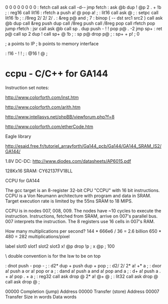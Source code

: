 0
0
0
0
0
0
0
0
: fetch   call    ask
          call    -d--
          jmp     fetch
: ask     @b      dup     !       @p
          2
          .       +       !b      ;
: reg16   call    lit16
: rfetch  a       push    a!      @
          pop     a!      ;
: lit16   call    ask
          @       ;
: setpc   call    lit16
          !b      ;
: /8reg   2/      2/      2/      .
: &reg    p@      and     ;
          7
: binop   ( -- dst src1 src2 )
          call    ask
          @b      dup     call    &reg
          push    dup     call    /8reg
          push    call    /8reg
          pop     call    rfetch
          pop     jump    rfetch
: jsr     call    ask
          @b      call    sp      .
          dup     push    -       !
          !       pop     p@      .
          -2
          jmp     sp+
: ret     p@      call    sp
          2
          dup     !       call    sp+
          @       !b      ;
: sp      p@      drop    p@      ;
: sp+     +       p!      ;
0

; a points to IP
; b points to memory interface


: !16     -       !       !       ;
: @16     !       @       ;

ccpu - C/C++ for GA144
======================

Instruction set notes:

  http://www.colorforth.com/inst.htm

  http://www.colorforth.com/arith.htm

  http://www.intellasys.net/phpBB/viewforum.php?f=8

  http://www.colorforth.com/etherCode.htm

Eagle library

  http://esaid.free.fr/tutoriel_arrayforth/Ga144_pcb/Ga144/GA144_SRAM_IS2/GA144/

1.8V DC-DC: http://www.diodes.com/datasheets/AP6015.pdf

128Kx16 SRAM: CY62137FV18LL

CCPU for GA144

The gcc target is an 8-register 32-bit CPU "CCPU" with 16 bit instructions.
CCPU is a Von Neumann architecture with program and data in SRAM.
Target execution rate is limited by the 55ns SRAM to 18 MIPS.

CCPU is in nodes 007, 008, 009. The nodes have ~10 cycles to execute the instruction.
Instructions, fetched from SRAM, arrive on 007's parallel bus.
007 interprets the instruction.
The 8 registers use 16 cells in 007's RAM.


How many multiplications per second?
  144 * 666e6 / 36 = 2.6 billion
  650 * 480 = 282 multiplications/pixel

label     slot0   slot1   slot2   slot3
x!        @p      drop    !p      ;
x         @p      ;
                       100

\ double convention is for the lsw to be on top













: dnot    push    -       pop     -
          ;
: d2*     dup     +       push    dup
          +       pop     ;
: d2/     2/      2*      a!      +*
          a       ;
: dxor    a!      push    a       or
          a!      pop     or      a
          ;
: dand    a!      push    a       and
          a!      pop     and     a
          ;
: d+      a!      push    a       .
          +       a!      pop     .
          +       a       ;
: reg32   call    ask
          drop    @       2*      a!
          @+      @       ;
: lit32   call    ask
          drop    @
          call    ask
          drop    @       ;



00000 Completion (jump) Address
00000 Transfer (store) Address
00007 Transfer Size in words
      Data words
